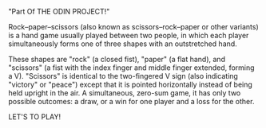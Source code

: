 "Part Of THE ODIN PROJECT!"

Rock–paper–scissors (also known as scissors–rock–paper or other variants) 
is a hand game usually played between two people, in which each player simultaneously 
forms one of three shapes with an outstretched hand.

These shapes are "rock" (a closed fist), "paper" (a flat hand), and "scissors" (a fist with the index finger and middle finger extended, forming a V). "Scissors" is identical to the two-fingered V sign (also indicating "victory" or "peace") except that it is pointed horizontally instead of being held upright in the air. A simultaneous, zero-sum game, it has only two possible outcomes: a draw, or a win for one player and a loss for the other.

LET'S TO PLAY!
